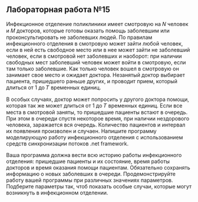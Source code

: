 ﻿## Лабораторная работа №15

Инфекционное отделение поликлиники имеет смотровую на 𝑁 человек и 𝑀
докторов, которые готовы оказать помощь заболевшим или проконсультировать не
заболевших людей. По правилам инфекционного отделения в смотровую может
зайти любой человек, если в ней есть свободное место или в нее может зайти не
заболевший человек, если в смотровой нет заболевших и наоборот: при наличии
свободных мест заболевший человек может войти в смотровую, если там только
заболевшие. Как только человек вошел в смотровую он занимает свое место и
ожидает доктора. Незанятый доктор выбирает пациента, пришедшего раньше
других, и проводит прием, который длиться от 1 до 𝑇 временных единиц. 

В особых случаях, доктор может попросить у другого доктора помощи, которая так же может 
длиться от 1 до 𝑇 временных единиц. Если все места в смотровой заняты, то
пришедшие пациенты встают в очередь. При этом в очереди спустя некоторое время,
при наличии нездорового человека, заражается вся очередь. Количество пациентов
и интервал их появления произволен и случаен. Напишите программу
моделирующую работу инфекционного отделения с использованием средств
синхронизации потоков .net framework. 

Ваша программа должна вести всю историю
работы инфекционного отделения: пришедшие пациенты и их состояние, время
работы докторов и время оказания помощи пациентам. Обязательно сохранять
информацию о новых заболевших в очереди. Продемонстрируйте работу вашей
программы при различных значениях параметров. Подберите параметры так, чтоб
показать особые случаи, которые могут возникнуть в инфекционном отделении.

